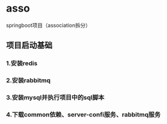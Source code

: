 # asso
springboot项目（association拆分）

## 项目启动基础
### 1.安装redis
### 2.安装rabbitmq
### 3.安装mysql并执行项目中的sql脚本
### 4.下载common依赖、server-confi服务、rabbitmq服务
